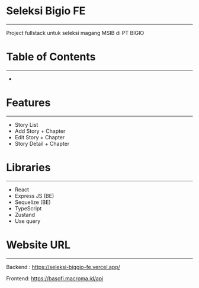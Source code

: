 <h1>Seleksi Bigio FE</h1>
<hr>
<p>Project fullstack untuk seleksi magang MSIB di PT BIGIO </p>

<h1>Table of Contents</h1>
<hr>
<ul>
  <li></li>
</ul>

<h1>Features</h1>
<hr>
<ul>
  <li>Story List</li>
  <li>Add Story + Chapter</li>
  <li>Edit Story + Chapter</li>
  <li>Story Detail + Chapter </li>
</ul>


<h1>Libraries</h1>
<hr>
<ul>
  <li>React</li>
  <li>Express JS (BE)</li>
  <li>Sequelize (BE)</li>
  <li>TypeScript</li>
  <li>Zustand</li>
  <li>Use query</li>
</ul>

<h1>Website URL</h1>
<hr>
<p>Backend : <a href ="https://seleksi-biggio-fe.vercel.app/">https://seleksi-biggio-fe.vercel.app/</a></p>
<p>Frontend: <a href ="https://basofi.macroma.id/api">https://basofi.macroma.id/api</a></p>

